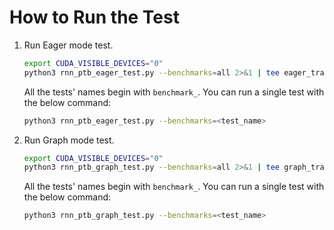 # How to Run the Test

1. Run Eager mode test.

    ``` bash
    export CUDA_VISIBLE_DEVICES="0"
    python3 rnn_ptb_eager_test.py --benchmarks=all 2>&1 | tee eager_train.log
    ```

    All the tests' names begin with `benchmark_`. You can run a single test with the below command:

    ```bash
    python3 rnn_ptb_eager_test.py --benchmarks=<test_name>
    ```

1. Run Graph mode test.

    ``` bash
    export CUDA_VISIBLE_DEVICES="0"
    python3 rnn_ptb_graph_test.py --benchmarks=all 2>&1 | tee graph_train.log
    ```

    All the tests' names begin with `benchmark_`. You can run a single test with the below command:

    ```bash
    python3 rnn_ptb_graph_test.py --benchmarks=<test_name>
    ```
